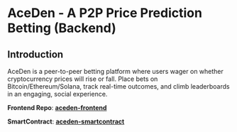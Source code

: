 # AceDen - A P2P Price Prediction Betting (Backend)


## **Introduction**

AceDen is a peer-to-peer betting platform where users wager on whether cryptocurrency prices will rise or fall. Place bets on Bitcoin/Ethereum/Solana, track real-time outcomes, and climb leaderboards in an engaging, social experience.


**Frontend Repo**: **[aceden-frontend](https://github.com/0x3ndless/AceDen)**

**SmartContract**: **[aceden-smartcontract  ](https://base-sepolia.blockscout.com/address/0x1b39292A18f4e6F50e219bD21c60E014D79203D5)**